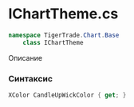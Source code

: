 
# IChartTheme.cs
```csharp
namespace TigerTrade.Chart.Base  
    class IChartTheme
```

Описание

### Синтаксис
```csharp
XColor CandleUpWickColor { get; }
```
